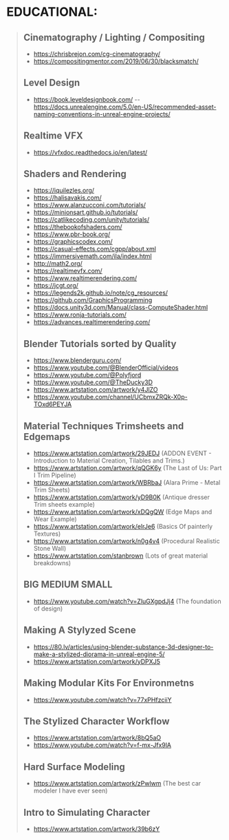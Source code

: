 # EDUCATIONAL:
> ## Cinematography / Lighting / Compositing
> - https://chrisbrejon.com/cg-cinematography/
> - https://compositingmentor.com/2019/06/30/blacksmatch/
> ## Level Design
> - https://book.leveldesignbook.com/
> -- https://docs.unrealengine.com/5.0/en-US/recommended-asset-naming-conventions-in-unreal-engine-projects/
> ## Realtime VFX
> - https://vfxdoc.readthedocs.io/en/latest/
> ## Shaders and Rendering
> - https://iquilezles.org/
> - https://halisavakis.com/
> - https://www.alanzucconi.com/tutorials/
> - https://minionsart.github.io/tutorials/
> - https://catlikecoding.com/unity/tutorials/
> - https://thebookofshaders.com/
> - https://www.pbr-book.org/
> - https://graphicscodex.com/
> - https://casual-effects.com/cgpp/about.xml
> - https://immersivemath.com/ila/index.html
> - http://math2.org/
> - https://realtimevfx.com/
> - https://www.realtimerendering.com/
> - https://jcgt.org/
> - https://legends2k.github.io/note/cg_resources/
> - https://github.com/GraphicsProgramming
> - https://docs.unity3d.com/Manual/class-ComputeShader.html
> - https://www.ronja-tutorials.com/
> - https://advances.realtimerendering.com/
> ## Blender Tutorials sorted by Quality
> - https://www.blenderguru.com/
> - https://www.youtube.com/@BlenderOfficial/videos
> - https://www.youtube.com/@Polyfjord
> - https://www.youtube.com/@TheDucky3D
> - https://www.artstation.com/artwork/y4JlZO
> - https://www.youtube.com/channel/UCbmxZRQk-X0p-TOxd6PEYJA
> ## Material Techniques Trimsheets and Edgemaps
> - https://www.artstation.com/artwork/29JEDJ (ADDON EVENT - Introduction to Material Creation, Tilables and Trims.)
> - https://www.artstation.com/artwork/qQGK6y (The Last of Us: Part I Trim Pipeline)
> - https://www.artstation.com/artwork/WBRbaJ (Alara Prime - Metal Trim Sheets)
> - https://www.artstation.com/artwork/yD9B0K (Antique dresser Trim sheets example)
> - https://www.artstation.com/artwork/xDQgQW (Edge Maps and Wear Example)
> - https://www.artstation.com/artwork/elrJe6 (Basics Of painterly Textures)
> - https://www.artstation.com/artwork/n0g4v4 (Procedural Realistic Stone Wall)
> - https://www.artstation.com/stanbrown (Lots of great material breakdowns)
> ## BIG MEDIUM SMALL
> - https://www.youtube.com/watch?v=ZluGXgpdJj4 (The foundation of design)
> ## Making A Stylyzed Scene
> - https://80.lv/articles/using-blender-substance-3d-designer-to-make-a-stylized-diorama-in-unreal-engine-5/
> - https://www.artstation.com/artwork/yDPXJ5
> ## Making Modular Kits For Environmetns
> - https://www.youtube.com/watch?v=77xPHfzciiY
> ## The Stylized Character Workflow
> - https://www.artstation.com/artwork/8bQ5aO
> - https://www.youtube.com/watch?v=f-mx-Jfx9lA
> ## Hard Surface Modeling
> - https://www.artstation.com/artwork/zPwlwm (The best car modeler I have ever seen)
> ## Intro to Simulating Character
> - https://www.artstation.com/artwork/39b6zY
